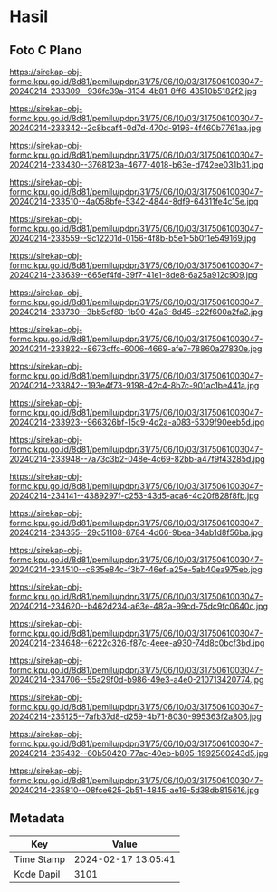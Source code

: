 # Hasil

## Foto C Plano

https://sirekap-obj-formc.kpu.go.id/8d81/pemilu/pdpr/31/75/06/10/03/3175061003047-20240214-233309--936fc39a-3134-4b81-8ff6-43510b5182f2.jpg

https://sirekap-obj-formc.kpu.go.id/8d81/pemilu/pdpr/31/75/06/10/03/3175061003047-20240214-233342--2c8bcaf4-0d7d-470d-9196-4f460b7761aa.jpg

https://sirekap-obj-formc.kpu.go.id/8d81/pemilu/pdpr/31/75/06/10/03/3175061003047-20240214-233430--3768123a-4677-4018-b63e-d742ee031b31.jpg

https://sirekap-obj-formc.kpu.go.id/8d81/pemilu/pdpr/31/75/06/10/03/3175061003047-20240214-233510--4a058bfe-5342-4844-8df9-64311fe4c15e.jpg

https://sirekap-obj-formc.kpu.go.id/8d81/pemilu/pdpr/31/75/06/10/03/3175061003047-20240214-233559--9c12201d-0156-4f8b-b5e1-5b0f1e549169.jpg

https://sirekap-obj-formc.kpu.go.id/8d81/pemilu/pdpr/31/75/06/10/03/3175061003047-20240214-233639--665ef4fd-39f7-41e1-8de8-6a25a912c909.jpg

https://sirekap-obj-formc.kpu.go.id/8d81/pemilu/pdpr/31/75/06/10/03/3175061003047-20240214-233730--3bb5df80-1b90-42a3-8d45-c22f600a2fa2.jpg

https://sirekap-obj-formc.kpu.go.id/8d81/pemilu/pdpr/31/75/06/10/03/3175061003047-20240214-233822--8673cffc-6006-4669-afe7-78860a27830e.jpg

https://sirekap-obj-formc.kpu.go.id/8d81/pemilu/pdpr/31/75/06/10/03/3175061003047-20240214-233842--193e4f73-9198-42c4-8b7c-901ac1be441a.jpg

https://sirekap-obj-formc.kpu.go.id/8d81/pemilu/pdpr/31/75/06/10/03/3175061003047-20240214-233923--966326bf-15c9-4d2a-a083-5309f90eeb5d.jpg

https://sirekap-obj-formc.kpu.go.id/8d81/pemilu/pdpr/31/75/06/10/03/3175061003047-20240214-233948--7a73c3b2-048e-4c69-82bb-a47f9f43285d.jpg

https://sirekap-obj-formc.kpu.go.id/8d81/pemilu/pdpr/31/75/06/10/03/3175061003047-20240214-234141--4389297f-c253-43d5-aca6-4c20f828f8fb.jpg

https://sirekap-obj-formc.kpu.go.id/8d81/pemilu/pdpr/31/75/06/10/03/3175061003047-20240214-234355--29c51108-8784-4d66-9bea-34ab1d8f56ba.jpg

https://sirekap-obj-formc.kpu.go.id/8d81/pemilu/pdpr/31/75/06/10/03/3175061003047-20240214-234510--c635e84c-f3b7-46ef-a25e-5ab40ea975eb.jpg

https://sirekap-obj-formc.kpu.go.id/8d81/pemilu/pdpr/31/75/06/10/03/3175061003047-20240214-234620--b462d234-a63e-482a-99cd-75dc9fc0640c.jpg

https://sirekap-obj-formc.kpu.go.id/8d81/pemilu/pdpr/31/75/06/10/03/3175061003047-20240214-234648--6222c326-f87c-4eee-a930-74d8c0bcf3bd.jpg

https://sirekap-obj-formc.kpu.go.id/8d81/pemilu/pdpr/31/75/06/10/03/3175061003047-20240214-234706--55a29f0d-b986-49e3-a4e0-210713420774.jpg

https://sirekap-obj-formc.kpu.go.id/8d81/pemilu/pdpr/31/75/06/10/03/3175061003047-20240214-235125--7afb37d8-d259-4b71-8030-995363f2a806.jpg

https://sirekap-obj-formc.kpu.go.id/8d81/pemilu/pdpr/31/75/06/10/03/3175061003047-20240214-235432--60b50420-77ac-40eb-b805-1992560243d5.jpg

https://sirekap-obj-formc.kpu.go.id/8d81/pemilu/pdpr/31/75/06/10/03/3175061003047-20240214-235810--08fce625-2b51-4845-ae19-5d38db815616.jpg


## Metadata

| Key        | Value               |
| ---------- | ------------------- |
| Time Stamp | 2024-02-17 13:05:41 |
| Kode Dapil | 3101                |



